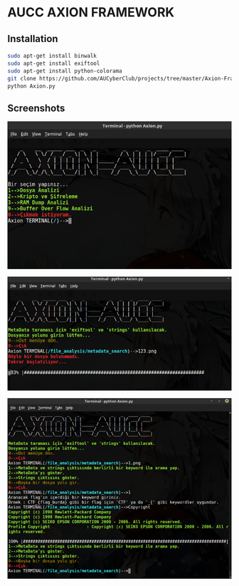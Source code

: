 AUCC AXION FRAMEWORK
====================

## Installation

```bash
sudo apt-get install binwalk
sudo apt-get install exiftool
sudo apt-get install python-colorama
git clone https://github.com/AUCyberClub/projects/tree/master/Axion-Framework
python Axion.py
```
## Screenshots

![screenshot](screenshots/1.png)

![screenshot](screenshots/2.png)

![screenshot](screenshots/3.png)

